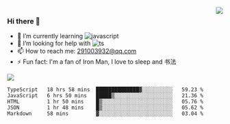 <img align='right' src='https://github-readme-stats.vercel.app/api?username=niaogege&show_icons=true&theme=radical'/>

### Hi there 👋

- 🌱 I’m currently learning ![javascript](https://img.shields.io/badge/javacript-learn-orange)
- 🤔 I’m looking for help with ![ts](https://img.shields.io/badge/ts-learn-yellow)
- 📫 How to reach me: 291003932@qq.com
- ⚡ Fun fact:  I'm a fan of Iron Man, I love to sleep and 书法

![](https://github-readme-stats.vercel.app/api/top-langs/?username=niaogege&layout=compact)

<!--START_SECTION:waka-->
```text
TypeScript   18 hrs 58 mins  ██████████████▓░░░░░░░░░░   59.23 % 
JavaScript   6 hrs 50 mins   █████▒░░░░░░░░░░░░░░░░░░░   21.36 % 
HTML         1 hr 50 mins    █▒░░░░░░░░░░░░░░░░░░░░░░░   05.76 % 
JSON         1 hr 48 mins    █▒░░░░░░░░░░░░░░░░░░░░░░░   05.62 % 
Markdown     58 mins         ▓░░░░░░░░░░░░░░░░░░░░░░░░   03.04 % 
```
<!--END_SECTION:waka-->
